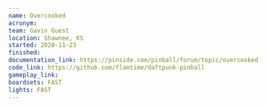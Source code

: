 ```yaml
---
name: Overcooked
acronym:
team: Gavin Guest
location: Shawnee, KS
started: 2020-11-23
finished:
documentation_link: https://pinside.com/pinball/forum/topic/overcooked-pinball
code_link: https://github.com/flamtime/daftpunk-pinball
gameplay_link:
boardsets: FAST
lights: FAST
---
```

